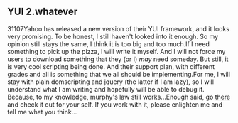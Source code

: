<article><h2>YUI 2.whatever</h2><time><span class="day">3</span><span class="month">1</span><span class="year">107</span></time>Yahoo has released a new version of their YUI framework, and it looks very promising. To be honest, I still haven't looked into it enough. So my opinion still stays the same, I think it is too big and too much.If I need something to pick up the pizza, I will write it myself. And I will not force my users to download something that they (or I) <em>may</em> need someday. But still, it is very cool scripting being done. And their support plan, with different grades and all is something that we all should be implementing.For me, I will stay with plain domscripting and jquery (the latter if I am lazy), so I will understand what I am writing and hopefully will be able to debug it. Because, to my knowledge, murphy's law still works...Enough said, go <a href="http://yuiblog.com/blog/2007/02/20/yui-220-released/" title="YUI">there</a> and check it out for your self. If you work with it, please enlighten me and tell me what you think...</article>
